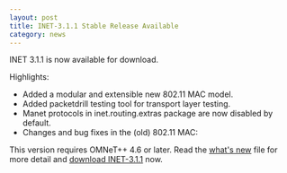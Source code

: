 ```yaml
---
layout: post
title: INET-3.1.1 Stable Release Available
category: news
---
```


INET 3.1.1 is now available for download. 

Highlights:

* Added a modular and extensible new 802.11 MAC model.
* Added packetdrill testing tool for transport layer testing.
* Manet protocols in inet.routing.extras package are now disabled by default.
* Changes and bug fixes in the (old) 802.11 MAC:

This version requires OMNeT++ 4.6 or later. Read the
[what's new](https://github.com/inet-framework/inet/blob/v3.1.1/WHATSNEW) file for more detail and
[download INET-3.1.1](https://github.com/inet-framework/inet/releases/download/v3.1.1/inet-3.1.1-src.tgz)
now.
